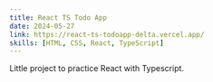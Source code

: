 ```yaml
---
title: React TS Todo App
date: 2024-05-27
link: https://react-ts-todoapp-delta.vercel.app/
skills: [HTML, CSS, React, TypeScript]
---
```


Little project to practice React with Typescript.
